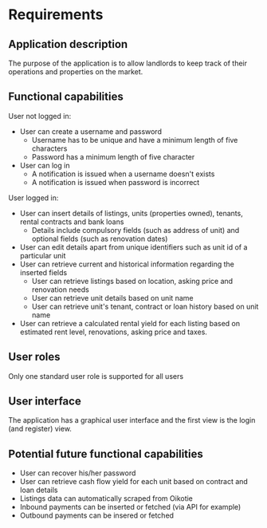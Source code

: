 # Requirements
## Application description

The purpose of the application is to allow landlords to keep track of their operations and properties on the market.

## Functional capabilities
User not logged in:
* User can create a username and password
    * Username has to be unique and have a minimum length of five characters
    * Password has a minimum length of five character
* User can log in
    * A notification is issued when a username doesn't exists
    * A notification is issued when password is incorrect

User logged in:
* User can insert details of listings, units (properties owned), tenants, rental contracts and bank loans
    * Details include compulsory fields (such as address of unit) and optional fields (such as renovation dates)
* User can edit details apart from unique identifiers such as unit id of a particular unit
* User can retrieve current and historical information regarding the inserted fields
    * User can retrieve listings based on location, asking price and renovation needs
    * User can retrieve unit details based on unit name
    * User can retrieve unit's tenant, contract or loan history based on unit name
* User can retrieve a calculated rental yield for each listing based on estimated rent level, renovations, asking price and taxes. 

## User roles
Only one standard user role is supported for all users

## User interface
The application has a graphical user interface and the first view is the login (and register) view.



## Potential future functional capabilities
* User can recover his/her password
* User can retrieve cash flow yield for each unit based on contract and loan details
* Listings data can automatically scraped from Oikotie
* Inbound payments can be inserted or fetched (via API for example)
* Outbound payments can be insered or fetched